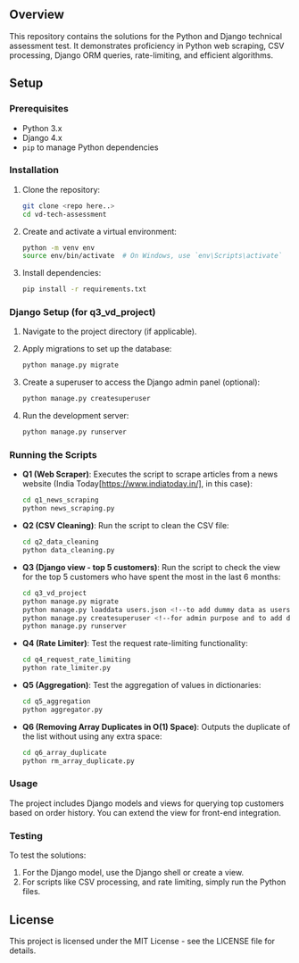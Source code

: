 ## Overview
This repository contains the solutions for the Python and Django technical assessment test. It demonstrates proficiency in Python web scraping, CSV processing, Django ORM queries, rate-limiting, and efficient algorithms.

## Setup

### Prerequisites
- Python 3.x
- Django 4.x
- `pip` to manage Python dependencies

### Installation

1. Clone the repository:

    ```bash
    git clone <repo here..> 
    cd vd-tech-assessment
    ```

2. Create and activate a virtual environment:

    ```bash
    python -m venv env
    source env/bin/activate  # On Windows, use `env\Scripts\activate`
    ```

3. Install dependencies:

    ```bash
    pip install -r requirements.txt
    ```

### Django Setup (for q3_vd_project)

1. Navigate to the project directory (if applicable).
2. Apply migrations to set up the database:

    ```bash
    python manage.py migrate
    ```

3. Create a superuser to access the Django admin panel (optional):

    ```bash
    python manage.py createsuperuser
    ```

4. Run the development server:

    ```bash
    python manage.py runserver
    ```

### Running the Scripts

- **Q1 (Web Scraper)**: Executes the script to scrape articles from a news website (India Today[https://www.indiatoday.in/], in this case):

    ```bash
    cd q1_news_scraping
    python news_scraping.py
    ```

- **Q2 (CSV Cleaning)**: Run the script to clean the CSV file:

    ```bash
    cd q2_data_cleaning
    python data_cleaning.py
    ```


- **Q3 (Django view - top 5 customers)**: Run the script to check the view for the top 5 customers who have spent the most in the last 6 months:

    ```bash
    cd q3_vd_project
    python manage.py migrate 
    python manage.py loaddata users.json <!--to add dummy data as users in the database--!>
    python manage.py createsuperuser <!--for admin purpose and to add data which is optional--!>
    python manage.py runserver
    ```

- **Q4 (Rate Limiter)**: Test the request rate-limiting functionality:

    ```bash
    cd q4_request_rate_limiting
    python rate_limiter.py
    ```
- **Q5 (Aggregation)**: Test the aggregation of values in dictionaries:

    ```bash
    cd q5_aggregation
    python aggregator.py
    ```
- **Q6 (Removing Array Duplicates in O(1) Space)**: Outputs the duplicate of the list without using any extra space:

    ```bash
    cd q6_array_duplicate
    python rm_array_duplicate.py
    ```
### Usage

The project includes Django models and views for querying top customers based on order history. You can extend the view for front-end integration.

### Testing

To test the solutions:
1. For the Django model, use the Django shell or create a view.
2. For scripts like CSV processing, and rate limiting, simply run the Python files.

## License
This project is licensed under the MIT License - see the LICENSE file for details.
